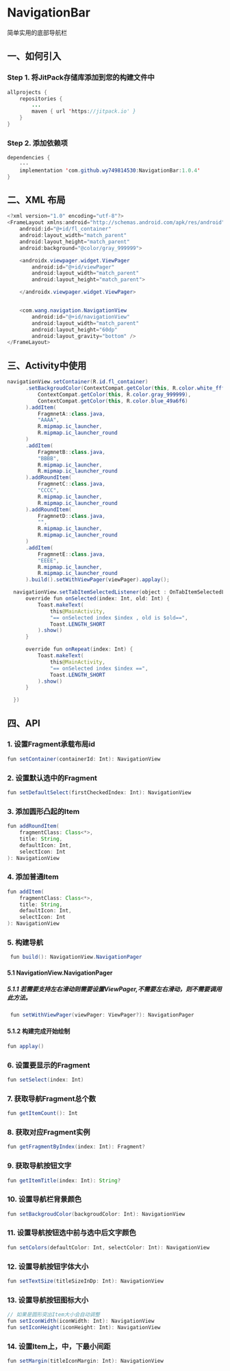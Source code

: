 # NavigationBar
简单实用的底部导航栏
## 一、如何引入
### Step 1. 将JitPack存储库添加到您的构建文件中
```java
allprojects {
    repositories {
        ...
        maven { url 'https://jitpack.io' }
    }
}
```
### Step 2. 添加依赖项
```java
dependencies {
    ···
    implementation 'com.github.wy749814530:NavigationBar:1.0.4'
}
```
## 二、XML 布局
```java
<?xml version="1.0" encoding="utf-8"?>
<FrameLayout xmlns:android="http://schemas.android.com/apk/res/android"
    android:id="@+id/fl_container"
    android:layout_width="match_parent"
    android:layout_height="match_parent"
    android:background="@color/gray_999999">

    <androidx.viewpager.widget.ViewPager
        android:id="@+id/viewPager"
        android:layout_width="match_parent"
        android:layout_height="match_parent">

    </androidx.viewpager.widget.ViewPager>


    <com.wang.navigation.NavigationView
        android:id="@+id/navigationView"
        android:layout_width="match_parent"
        android:layout_height="60dp"
        android:layout_gravity="bottom" />
</FrameLayout>
```

## 三、Activity中使用
```java
navigationView.setContainer(R.id.fl_container)
      .setBackgroudColor(ContextCompat.getColor(this, R.color.white_ffffff)).setColors(
          ContextCompat.getColor(this, R.color.gray_999999),
          ContextCompat.getColor(this, R.color.blue_49a6f6)
      ).addItem(
          FragmnetA::class.java,
          "AAAA",
          R.mipmap.ic_launcher,
          R.mipmap.ic_launcher_round
      )
      .addItem(
          FragmnetB::class.java,
          "BBBB",
          R.mipmap.ic_launcher,
          R.mipmap.ic_launcher_round
      ).addRoundItem(
          FragmnetC::class.java,
          "CCCC",
          R.mipmap.ic_launcher,
          R.mipmap.ic_launcher_round
      ).addRoundItem(
          FragmnetD::class.java,
          "",
          R.mipmap.ic_launcher,
          R.mipmap.ic_launcher_round
      )
      .addItem(
          FragmnetE::class.java,
          "EEEE",
          R.mipmap.ic_launcher,
          R.mipmap.ic_launcher_round
      ).build().setWithViewPager(viewPager).applay();

  navigationView.setTabItemSelectedListener(object : OnTabItemSelectedListener {
      override fun onSelected(index: Int, old: Int) {
          Toast.makeText(
              this@MainActivity,
              "== onSelected index $index , old is $old==",
              Toast.LENGTH_SHORT
          ).show()
      }

      override fun onRepeat(index: Int) {
          Toast.makeText(
              this@MainActivity,
              "== onSelected index $index ==",
              Toast.LENGTH_SHORT
          ).show()
      }

  })
```

## 四、API

### 1. 设置Fragment承载布局id
```java
fun setContainer(containerId: Int): NavigationView
```

### 2. 设置默认选中的Fragment
```java
fun setDefaultSelect(firstCheckedIndex: Int): NavigationView
```

### 3. 添加圆形凸起的Item
```java
fun addRoundItem(
    fragmentClass: Class<*>,
    title: String,
    defaultIcon: Int,
    selectIcon: Int
): NavigationView
```

### 4. 添加普通Item
```java
fun addItem(
    fragmentClass: Class<*>,
    title: String,
    defaultIcon: Int,
    selectIcon: Int
): NavigationView
```
### 5. 构建导航
```java
 fun build(): NavigationView.NavigationPager
```
#### 5.1 NavigationView.NavigationPager 
##### 5.1.1 若需要支持左右滑动则需要设置ViewPager,不需要左右滑动，则不需要调用此方法。
```java
 fun setWithViewPager(viewPager: ViewPager?): NavigationPager 
```
#### 5.1.2 构建完成开始绘制
```java
fun applay() 
```

### 6. 设置要显示的Fragment 
```java
fun setSelect(index: Int)
```

### 7. 获取导航Fragment总个数
```java
fun getItemCount(): Int
```

### 8. 获取对应Fragment实例
```java
fun getFragmentByIndex(index: Int): Fragment?
```

### 9. 获取导航按钮文字
```java
fun getItemTitle(index: Int): String?
```

### 10. 设置导航栏背景颜色
```java
fun setBackgroudColor(backgroudColor: Int): NavigationView
```

### 11. 设置导航按钮选中前与选中后文字颜色
```java
fun setColors(defaultColor: Int, selectColor: Int): NavigationView
```

### 12. 设置导航按钮字体大小
```java
fun setTextSize(titleSizeInDp: Int): NavigationView
```

### 13. 设置导航按钮图标大小
```java
// 如果是圆形突出Item大小会自动调整
fun setIconWidth(iconWidth: Int): NavigationView
fun setIconHeight(iconHeight: Int): NavigationView
```

### 14. 设置Item上，中，下最小间距
```java
fun setMargin(titleIconMargin: Int): NavigationView
```













